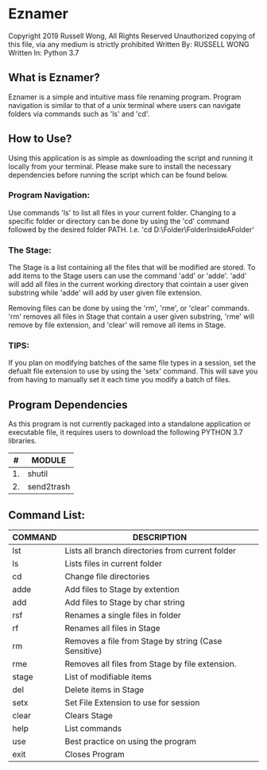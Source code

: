 # Eznamer
Copyright 2019 Russell Wong, All Rights Reserved
Unauthorized copying of this file, via any medium is strictly prohibited
Written By: RUSSELL WONG
Written In: Python 3.7

## What is Eznamer? 
Eznamer is a simple and intuitive mass file renaming program. Program navigation is similar to that of a unix terminal where users can navigate folders via commands such as 'ls' and 'cd'. 

## How to Use?
Using this application is as simple as downloading the script and running it locally from your terminal. Please make sure to install the necessary dependencies before running the script which can be found below. 
### Program Navigation:
Use commands 'ls' to list all files in your current folder. Changing to a specific folder or directory can be done by using the 'cd' command followed by the desired folder PATH. I.e. 'cd D:\Folder\FolderInsideAFolder'

### The Stage:
The Stage is a list containing all the files that will be modified are stored. To add items to the Stage users can use the command 'add' or 'adde'. 'add' will add all files in the current working directory that cointain a user given substring while 'adde' will add by user given file extension. 

Removing files can be done by using the 'rm', 'rme', or 'clear' commands. 'rm' removes all files in Stage that contain a user given substring, 'rme' will remove by file extension, and 'clear' will remove all items in Stage.
       
### TIPS:
If you plan on modifying batches of the same file types in a session, set the defualt file extension to use by using the 'setx' command.
This will save you from having to manually set it each time you modify a batch of files. 


## Program Dependencies 
As this program is not currently packaged into a standalone application or executable file, it requires users to download the following PYTHON 3.7 libraries. 

| #  | MODULE |
| ------------- | ------------- |
| 1.  | shutil |
| 2.  | send2trash |

## Command List: 

| COMMAND  | DESCRIPTION |
| ------------- | ------------- |
| lst  | Lists all branch directories from current folder |
| ls  | Lists files in current folder |
| cd  | Change file directories |
| adde  | Add files to Stage by extention |
| add  | Add files to Stage by char string |
| rsf  | Renames a single files in folder  |
| rf  | Renames all files in Stage  |
| rm  | Removes a file from Stage by string (Case Sensitive)  |
| rme  | Removes all files from Stage by file extension.  |
| stage  | List of modifiable items |
| del  | Delete items in Stage |
| setx  | Set File Extension to use for session |
| clear  | Clears Stage |
| help  | List commands |
| use  | Best practice on using the program |
| exit  | Closes Program |


